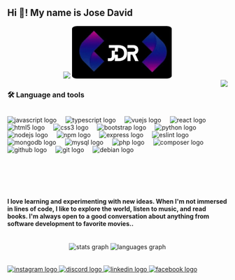 <h2 align="left">Hi 👋! My name is Jose David</h2>
<div align="center">
  <img height="150" src="https://camo.githubusercontent.com/62da68eb62b1e5f175f7d1f0191dd89a653d7908feb22d37d4a0ab07365d6791/68747470733a2f2f6d656469612e67697068792e636f6d2f6d656469612f4d3967624264396e6244724f5475314d71782f67697068792e676966"  />
    <img height="120" src="./assets/logo.jpeg" style="border-radius:5%" />
</div>


<img align="right" height="250" src="https://juan-mogotocoro.vercel.app/img/luna3.png"  />



<div align="left">
  <h3 align="left">🛠 Language and tools</h3>
  <br>
  <img src="https://cdn.jsdelivr.net/gh/devicons/devicon/icons/javascript/javascript-original.svg" height="39" alt="javascript logo"  />
  <img width="12" />
  <img src="https://cdn.jsdelivr.net/gh/devicons/devicon/icons/typescript/typescript-original.svg" height="39" alt="typescript logo"  />
  <img width="12" />
  <img src="https://cdn.jsdelivr.net/gh/devicons/devicon/icons/vuejs/vuejs-original.svg" height="39" alt="vuejs logo"  />
  <img width="12" />
  <img src="https://cdn.jsdelivr.net/gh/devicons/devicon/icons/react/react-original.svg" height="39" alt="react logo"  />
  <img width="12" />
  <img src="https://cdn.jsdelivr.net/gh/devicons/devicon/icons/html5/html5-original.svg" height="39" alt="html5 logo"  />
  <img width="12" />
  <img src="https://cdn.jsdelivr.net/gh/devicons/devicon/icons/css3/css3-original.svg" height="39" alt="css3 logo"  />
  <img width="12" />
  <img src="https://cdn.jsdelivr.net/gh/devicons/devicon/icons/bootstrap/bootstrap-original.svg" height="39" alt="bootstrap logo"  />
  <img width="12" />
  <img src="https://cdn.jsdelivr.net/gh/devicons/devicon/icons/python/python-original.svg" height="39" alt="python logo"  />
  <img width="12" />
  <img src="https://cdn.jsdelivr.net/gh/devicons/devicon/icons/nodejs/nodejs-original.svg" height="39" alt="nodejs logo"  />
  <img width="12" />
  <img src="https://cdn.jsdelivr.net/gh/devicons/devicon/icons/npm/npm-original-wordmark.svg" height="39" alt="npm logo"  />
  <img width="12" />
  <img src="https://cdn.jsdelivr.net/gh/devicons/devicon/icons/express/express-original.svg" height="39" alt="express logo"  />
  <img width="12" />
  <img src="https://cdn.jsdelivr.net/gh/devicons/devicon/icons/eslint/eslint-original.svg" height="39" alt="eslint logo"  />
  <img width="12" />
  <img src="https://cdn.jsdelivr.net/gh/devicons/devicon/icons/mongodb/mongodb-original.svg" height="39" alt="mongodb logo"  />
  <img width="12" />
  <img src="https://cdn.jsdelivr.net/gh/devicons/devicon/icons/mysql/mysql-original.svg" height="39" alt="mysql logo"  />
  <img width="12" />
  <img src="https://cdn.jsdelivr.net/gh/devicons/devicon/icons/php/php-original.svg" height="39" alt="php logo"  />
  <img width="12" />
  <img src="https://cdn.jsdelivr.net/gh/devicons/devicon/icons/composer/composer-original.svg" height="39" alt="composer logo"  />
  <img width="12" />
  <img src="https://cdn.jsdelivr.net/gh/devicons/devicon/icons/github/github-original.svg" height="39" alt="github logo"  />
  <img width="12" />
  <img src="https://cdn.jsdelivr.net/gh/devicons/devicon/icons/git/git-original.svg" height="39" alt="git logo"  />
  <img width="12" />
  <img src="https://cdn.jsdelivr.net/gh/devicons/devicon/icons/debian/debian-original.svg" height="39" alt="debian logo"  />
</div>
<br clear="both">

<h4 align="left">
I love learning and experimenting with new ideas. When I'm not immersed in lines of code, I like to explore the world, listen to music, and read books. I'm always open to a good conversation about anything from software development to favorite movies..</h4>
<br>
<div align="center">
  <img src="https://github-readme-stats.vercel.app/api?username=davidRamirez1005&hide_title=false&hide_rank=false&show_icons=true&include_all_commits=true&count_private=true&disable_animations=false&theme=radical&locale=en&hide_border=false" height="200" alt="stats graph"  />
  <img src="https://github-readme-stats.vercel.app/api/top-langs?username=davidRamirez1005&locale=en&hide_title=false&layout=compact&card_width=320&langs_count=6&theme=dracula&hide_border=false" height="200" alt="languages graph"  />
</div>
<br><br>
<div align="left">
<a href="https://www.instagram.com/jramirez_1005/" target="_blank">
  <img src="https://img.shields.io/static/v1?message=Instagram&logo=instagram&label=&color=E4405F&logoColor=white&labelColor=&style=for-the-badge" height="35" alt="instagram logo" />
</a>

<a href="https://discord.com/users/1106722889102790777" target="_blank">
  <img src="https://img.shields.io/static/v1?message=Discord&logo=discord&label=&color=7289DA&logoColor=white&labelColor=&style=for-the-badge" height="35"     
  alt="discord logo"  />
</a>
<a href="https://www.linkedin.com/in/jose-david-ram%C3%ADrez-mogotocoro-290b39260" target="_blank">
  <img src="https://img.shields.io/static/v1?message=LinkedIn&logo=linkedin&label=&color=0077B5&logoColor=white&labelColor=&style=for-the-badge" height="35" alt="linkedin logo"  />
  </a>
  <a href="https://www.facebook.com/profile.php?id=100043848120379" target="_blank">
  <img src="https://img.shields.io/static/v1?message=Facebook&logo=facebook&label=&color=1877F2&logoColor=white&labelColor=&style=for-the-badge" height="35" alt="facebook logo"  />
      </a>
</div>
